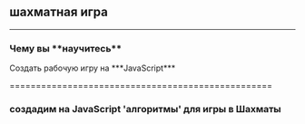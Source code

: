 
<h2>шахматная игра</h2>
<hr>
<h3>Чему вы **научитесь**</h3>
<p>Создать рабочую игру на ***JavaScript***</p>
==================================================
<h3>создадим на JavaScript 'алгоритмы' для игры в Шахматы</h3>


